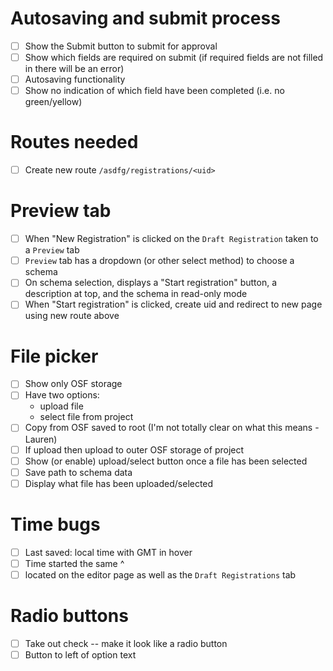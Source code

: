 # Autosaving and submit process
- [ ] Show the Submit button to submit for approval
- [ ] Show which fields are required on submit (if required fields are not filled in there will be an error)
- [ ] Autosaving functionality
- [ ] Show no indication of which field have been completed (i.e. no green/yellow)

# Routes needed
- [ ] Create new route `/asdfg/registrations/<uid>`

# Preview tab
- [ ] When "New Registration" is clicked on the `Draft Registration` taken to a `Preview` tab
- [ ] `Preview` tab has a dropdown (or other select method) to choose a schema 
- [ ] On schema selection, displays a "Start registration" button, a description at top, and the schema in read-only mode
- [ ] When "Start registration" is clicked, create uid and redirect to new page using new route above

# File picker
- [ ] Show only OSF storage
- [ ] Have two options: 
  * upload file
  * select file from project
- [ ] Copy from OSF saved to root (I'm not totally clear on what this means -Lauren)
- [ ] If upload then upload to outer OSF storage of project
- [ ] Show (or enable) upload/select button once a file has been selected
- [ ] Save path to schema data
- [ ] Display what file has been uploaded/selected

# Time bugs
- [ ] Last saved: local time with GMT in hover
- [ ] Time started the same ^
- [ ] located on the editor page as well as the `Draft Registrations` tab

# Radio buttons
- [ ] Take out check -- make it look like a radio button
- [ ] Button to left of option text
